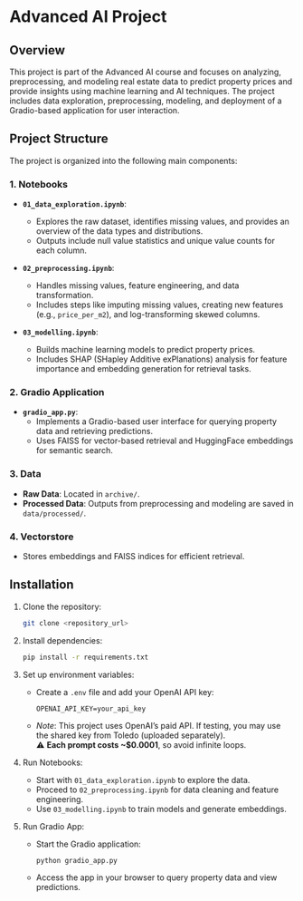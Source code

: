 # Advanced AI Project

## Overview

This project is part of the Advanced AI course and focuses on analyzing, preprocessing, and modeling real estate data to predict property prices and provide insights using machine learning and AI techniques. The project includes data exploration, preprocessing, modeling, and deployment of a Gradio-based application for user interaction.

## Project Structure

The project is organized into the following main components:

### 1. Notebooks

- **`01_data_exploration.ipynb`**:

  - Explores the raw dataset, identifies missing values, and provides an overview of the data types and distributions.
  - Outputs include null value statistics and unique value counts for each column.

- **`02_preprocessing.ipynb`**:

  - Handles missing values, feature engineering, and data transformation.
  - Includes steps like imputing missing values, creating new features (e.g., `price_per_m2`), and log-transforming skewed columns.

- **`03_modelling.ipynb`**:
  - Builds machine learning models to predict property prices.
  - Includes SHAP (SHapley Additive exPlanations) analysis for feature importance and embedding generation for retrieval tasks.

### 2. Gradio Application

- **`gradio_app.py`**:
  - Implements a Gradio-based user interface for querying property data and retrieving predictions.
  - Uses FAISS for vector-based retrieval and HuggingFace embeddings for semantic search.

### 3. Data

- **Raw Data**: Located in `archive/`.
- **Processed Data**: Outputs from preprocessing and modeling are saved in `data/processed/`.

### 4. Vectorstore

- Stores embeddings and FAISS indices for efficient retrieval.

## Installation

1. Clone the repository:

   ```bash
   git clone <repository_url>
   ```

2. Install dependencies:

   ```bash
   pip install -r requirements.txt
   ```

3. Set up environment variables:

   - Create a `.env` file and add your OpenAI API key:
     ```
     OPENAI_API_KEY=your_api_key
     ```
   - _Note_: This project uses OpenAI’s paid API. If testing, you may use the shared key from Toledo (uploaded separately).  
     ⚠️ **Each prompt costs ~$0.0001**, so avoid infinite loops.

4. Run Notebooks:

   - Start with `01_data_exploration.ipynb` to explore the data.
   - Proceed to `02_preprocessing.ipynb` for data cleaning and feature engineering.
   - Use `03_modelling.ipynb` to train models and generate embeddings.

5. Run Gradio App:
   - Start the Gradio application:
     ```bash
     python gradio_app.py
     ```
   - Access the app in your browser to query property data and view predictions.
